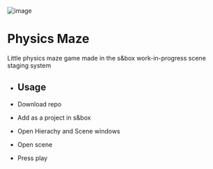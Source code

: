 ![image](https://github.com/ShadowBrian/sbox-physmaze/assets/11138884/a9be9a96-28c2-4997-bd0b-de777bf4dc71)

# Physics Maze

Little physics maze game made in the s&box work-in-progress scene staging system

- ## Usage

- Download repo
- Add as a project in s&box
- Open Hierachy and Scene windows
- Open scene
- Press play

